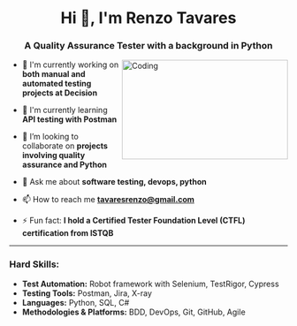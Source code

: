 <h1 align="center">Hi 👋, I'm Renzo Tavares</h1>
<h3 align="center">A Quality Assurance Tester with a background in Python</h3>

<img align="right" alt="Coding" width="300" height="180" src="https://media4.giphy.com/media/zOvBKUUEERdNm/giphy.gif?cid=790b76114ec8a752ff2b8459d4e7b4994c7eeb372616807a&rid=giphy.gif&ct=g">

- 🔭 I'm currently working on **both manual and automated testing projects at Decision** 

- 🌱 I'm currently learning **API testing with Postman**

- 👯 I’m looking to collaborate on **projects involving quality assurance and Python**

- 💬 Ask me about **software testing, devops, python** 

- 📫 How to reach me **tavaresrenzo@gmail.com** 
 
- ⚡ Fun fact: **I hold a Certified Tester Foundation Level (CTFL) certification from ISTQB**

---

### Hard Skills:

* **Test Automation:** Robot framework with Selenium, TestRigor, Cypress
* **Testing Tools:** Postman, Jira, X-ray 
* **Languages:** Python, SQL, C# 
* **Methodologies & Platforms:** BDD, DevOps, Git, GitHub, Agile

